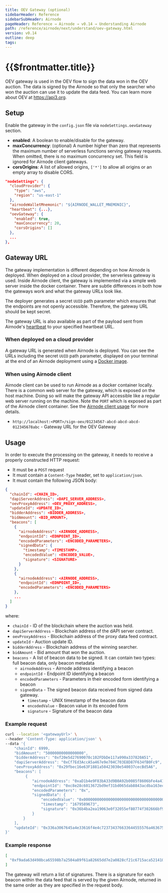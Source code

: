 ```yaml
---
title: OEV Gateway (optional)
sidebarHeader: Reference
sidebarSubHeader: Airnode
pageHeader: Reference → Airnode → v0.14 → Understanding Airnode
path: /reference/airnode/next/understand/oev-gateway.html
version: v0.14
outline: deep
tags:
---
```


<VersionWarning/>

<PageHeader/>

<SearchHighlight/>

<FlexStartTag/>

# {{$frontmatter.title}}

OEV gateway is used in the OEV flow to sign the data won in the OEV auction. The
data is signed by the Airnode so that only the searcher who won the auction can
use it to update the data feed. You can learn more about OEV at
https://api3.org.

## Setup

Enable the gateway in the `config.json` file via `nodeSettings.oevGateway`
section.

- **enabled**: A boolean to enable/disable for the gateway.
- **maxConcurrency**: (optional) A number higher than zero that represents the
  maximum number of serverless functions serving gateway requests. When omitted,
  there is no maximum concurrency set. This field is ignored for Airnode client
  gateways.
- **corsOrigins**: A list of allowed origins, `['*']` to allow all origins or an
  empty array to disable CORS.

```json
"nodeSettings": {
  "cloudProvider": {
    "type": "aws",
    "region": "us-east-1"
  },
  "airnodeWalletMnemonic": "${AIRNODE_WALLET_MNEMONIC}",
  "heartbeat": {...},
  "oevGateway": {
    "enabled": true,
    "maxConcurrency": 20,
    "corsOrigins": []
  },
  ...
},
```

## Gateway URL

The gateway implementation is different depending on how Airnode is deployed.
When deployed on a cloud provider, the serverless gateway is used. Inside
Airnode client, the gateway is implemented via a simple web server inside the
docker container. There are subtle differences in both how the gateways work and
what the gateway URLs look like.

The deployer generates a secret `UUID` path parameter which ensures that the
endpoints are not openly accessible. Therefore, the gateway URL should be kept
secret.

The gateway URL is also available as part of the payload sent from Airnode's
[heartbeat](/reference/airnode/next/understand/heartbeat.md) to your specified
heartbeat URL.

### When deployed on a cloud provider

A gateway URL is generated when Airnode is deployed. You can see the URLs
including the secret `UUID` path parameter, displayed on your terminal at the
end of an Airnode deployment using a
[Docker image](/reference/airnode/next/docker/).

### When using Airnode client

Airnode client can be used to run Airnode as a docker container locally. There
is a common web server for the gateway, which is exposed on the host machine.
Doing so will make the gateway API accessible like a regular web server running
on the machine. Note the `PORT` which is exposed as part of the Airnode client
container. See the
[Airnode client usage](/reference/airnode/next/docker/client-image.md#usage) for
more details.

- `http://localhost:<PORT>/sign-oev/01234567-abcd-abcd-abcd-012345678abc` -
  Gateway URL for the OEV Gateway

## Usage

In order to execute the processing on the gateway, it needs to receive a
properly constructed HTTP request:

- It must be a `POST` request
- It must contain a `Content-Type` header, set to `application/json`.
- It must contain the following JSON body:

```json
{
  "chainId": <CHAIN_ID>,
  "dapiServerAddress": <DAPI_SERVER_ADDRESS>,
  "oevProxyAddress": <OEV_PROXY_ADDRESS>,
  "updateId": <UPDATE_ID>,
  "bidderAddress": <BIDDER_ADDRESS>,
  "bidAmount": <BID_AMOUNT>,
  "beacons": [
    {
      "airnodeAddress": <AIRNODE_ADDRESS>,
      "endpointId": <EDNPOINT_ID>,
      "encodedParameters": <ENCODED_PARAMETERS>,
      "signedData": {
        "timestamp": <TIMESTAMP>,
        "encodedValue": <ENCODED_VALUE>,
        "signature": <SIGNATURE>
      }
    },
    {
      "airnodeAddress": <AIRNODE_ADDRESS>,
      "endpointId": <EDNPOINT_ID>,
      "encodedParameters": <ENCODED_PARAMETERS>
    },
    ...
  ]
}
```

where:

- `chainId` - ID of the blockchain where the auction was held.
- `dapiServerAddress` - Blockchain address of the dAPI server contract.
- `oevProxyAddress` - Blockchain address of the proxy data feed contract.
- `updateId` - Auction update ID.
- `bidderAddress` - Blockchain address of the winning searcher.
- `bidAmount` - Bid amount that won the auction.
- `beacons` - A list of beacon data to be signed. It can contain two types: full
  beacon data, only beacon metadata
  - `airnodeAddress` - Airnode address identifying a beacon
  - `endpointId` - Endpoint ID identifying a beacon
  - `encodedParameters` - Parameters in their encoded form identifying a beacon
  - `signedData` - The signed beacon data received from signed data gateway.
    - `timestamp` - UNIX timestamp of the beacon data
    - `encodedValue` - Beacon value in its encoded form
    - `signature` - Signature of the beacon data

### Example request

```sh
curl --location '<gatewayUrl>' \
--header 'Content-Type: application/json' \
--data '{
    "chainId": 6999,
    "bidAmount": "50000000000000000",
    "bidderAddress": "0xf20e5d27690078c102FDbDe117a990a337820A51",
    "dapiServerAddress": "0xCf7Ed3AccA5a467e9e704C703E8D87F634fB0Fc9",
    "oevProxyAddress": "0x29fbec16e63F1881a50423030e540037cecBd5A6",
    "beacons": [
         {
            "airnodeAddress": "0xaD1b4e9F83bA33d9B0A92b0085f8606bFe4a41d0",
            "endpointId": "0xc8e28c6013672bd9ef31bd065dab8843acdba163ec69c27478cb989f4a9c038f",
            "encodedParameters": "0x",
            "signedData": {
                "encodedValue": "0x000000000000000000000000000000000000000000000000000000006d16277b",
                "timestamp": "1679589673",
                "signature": "0x36b4ba2ea19063e0f32055ef80774f302666bf9209f7f33b364fbfbd5079e8e61486f89aa9d63a392f2af2dd925b94da592fc5acb976303a095ffdcd77f1dc7d1b"
            }
        }
    ],
    "updateId": "0x336a3067645a4e33616f4e4c723734376633644555576a463675737900000000"
}'
```

### Example response

```json
[
  "0xf9ada63d498bca65598b7a2504a89f61a82665dd7e2a0828cf21c6715aca5214103998ac98e5ddc3d32ba50c79de984d286b3d602019acf6689f31845ec04abb1b"
]
```

The gateway will return a list of signatures. There is a signature for each
beacon within the data feed that is served by the given Airnode, returned in the
same order as they are specified in the request body.

<FlexEndTag/>
